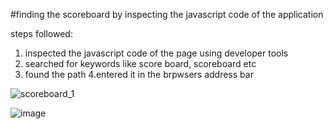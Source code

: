 #finding the scoreboard by inspecting the javascript code of the application

steps followed:
1. inspected the javascript code of the page using developer tools
2. searched for keywords like score board, scoreboard etc
3. found the path
4.entered it in the brpwsers address bar

![scoreboard_1](https://github.com/user-attachments/assets/bee99559-2115-4bb4-bf25-8803178c0cb7)

![image](https://github.com/user-attachments/assets/e5f3f5d4-beb2-494b-a1de-72ca2bdb3c67)

